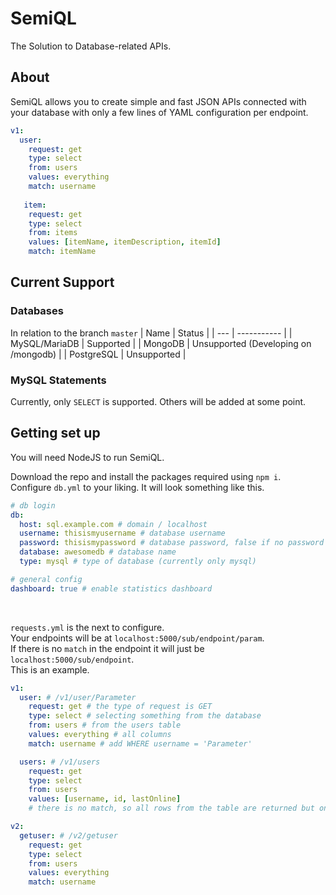 # SemiQL
The Solution to Database-related APIs.

## About
SemiQL allows you to create simple and fast JSON APIs connected with your database with only a few lines of YAML configuration per endpoint.
```yml
v1:
  user:
    request: get
    type: select
    from: users
    values: everything
    match: username
    
   item:
    request: get
    type: select
    from: items
    values: [itemName, itemDescription, itemId]
    match: itemName
```

## Current Support
### Databases
In relation to the branch `master`
| Name | Status |
| --- | ----------- |
| MySQL/MariaDB | Supported |
| MongoDB | Unsupported (Developing on /mongodb) |
| PostgreSQL | Unsupported |

### MySQL Statements
Currently, only `SELECT` is supported. Others will be added at some point.

## Getting set up
You will need NodeJS to run SemiQL.

Download the repo and install the packages required using `npm i`. <br>
Configure `db.yml` to your liking. It will look something like this.
```yml
# db login
db:
  host: sql.example.com # domain / localhost
  username: thisismyusername # database username
  password: thisismypassword # database password, false if no password
  database: awesomedb # database name
  type: mysql # type of database (currently only mysql)

# general config
dashboard: true # enable statistics dashboard
```


<br>

`requests.yml` is the next to configure. <br>
Your endpoints will be at `localhost:5000/sub/endpoint/param`. <br>
If there is no `match` in the endpoint it will just be `localhost:5000/sub/endpoint`. <br>
This is an example.
```yml
v1: 
  user: # /v1/user/Parameter
    request: get # the type of request is GET
    type: select # selecting something from the database
    from: users # from the users table
    values: everything # all columns
    match: username # add WHERE username = 'Parameter'

  users: # /v1/users
    request: get 
    type: select
    from: users
    values: [username, id, lastOnline]
    # there is no match, so all rows from the table are returned but only the username, id and lastOnline columns

v2: 
  getuser: # /v2/getuser
    request: get  
    type: select
    from: users
    values: everything
    match: username
```
